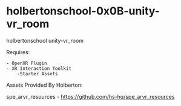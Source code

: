 # holbertonschool-0x0B-unity-vr_room
holbertonschool unity-vr_room


Requires:

    - OpenXR Plugin
    - XR Interaction Toolkit
        -Starter Assets

Assets Provided By Holberton:

spe_arvr_resources
    - https://github.com/hs-hq/spe_arvr_resources